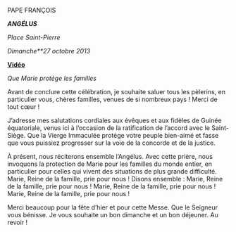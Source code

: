 PAPE FRANÇOIS

***ANGÉLUS***

*Place Saint-Pierre*

*Dimanche**27 octobre 2013*

**[Vidéo](http://player.rv.va/vaticanplayer.asp?language=it&tic=VA_B7KUZ8P8)**

*Que Marie protège les familles*

Avant de conclure cette célébration, je souhaite saluer tous les pèlerins, en particulier vous, chères familles, venues de si nombreux pays ! Merci de tout cœur !

J’adresse mes salutations cordiales aux évêques et aux fidèles de Guinée équatoriale, venus ici à l’occasion de la ratification de l’accord avec le Saint-Siège. Que la Vierge Immaculée protège votre peuple bien-aimé et fasse que vous puissiez progresser sur la voie de la concorde et de la justice.

À présent, nous réciterons ensemble l’Angélus. Avec cette prière, nous invoquons la protection de Marie pour les familles du monde entier, en particulier pour celles qui vivent des situations de plus grande difficulté. Marie, Reine de la famille, prie pour nous ! Disons ensemble : Marie, Reine de la famille, prie pour nous ! Marie, Reine de la famille, prie pour nous ! Marie, Reine de la famille, prie pour nous !

Merci beaucoup pour la fête d’hier et pour cette Messe. Que le Seigneur vous bénisse. Je vous souhaite un bon dimanche et un bon déjeuner. Au revoir !